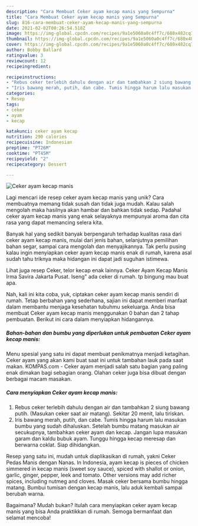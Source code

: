 ```yaml
---
description: "Cara Membuat Ceker ayam kecap manis yang Sempurna"
title: "Cara Membuat Ceker ayam kecap manis yang Sempurna"
slug: 816-cara-membuat-ceker-ayam-kecap-manis-yang-sempurna
date: 2021-02-02T00:26:54.518Z
image: https://img-global.cpcdn.com/recipes/9a1e5060a0c4ff7c/680x482cq70/ceker-ayam-kecap-manis-foto-resep-utama.jpg
thumbnail: https://img-global.cpcdn.com/recipes/9a1e5060a0c4ff7c/680x482cq70/ceker-ayam-kecap-manis-foto-resep-utama.jpg
cover: https://img-global.cpcdn.com/recipes/9a1e5060a0c4ff7c/680x482cq70/ceker-ayam-kecap-manis-foto-resep-utama.jpg
author: Bobby Ballard
ratingvalue: 3
reviewcount: 12
recipeingredient:

recipeinstructions:
- "Rebus ceker terlebih dahulu dengan air dan tambahkan 2 siung bawang putih. (Masukan ceker saat air matang). Sekitar 20 menit, lalu tiriskan."
- "Iris bawang merah, putih, dan cabe. Tumis hingga harum lalu masukan bumbu yang sudah dihaluskan. Setelah bumbu matang masukan air secukupnya, tambahkan ceker ayam dan kecap. Jangan lupa masukan garam dan kaldu bubuk ayam. Tunggu hingga kecap meresap dan berwarna coklat. Siap dihidangkan."
categories:
- Resep
tags:
- ceker
- ayam
- kecap

katakunci: ceker ayam kecap 
nutrition: 290 calories
recipecuisine: Indonesian
preptime: "PT26M"
cooktime: "PT45M"
recipeyield: "2"
recipecategory: Dessert

---
```



![Ceker ayam kecap manis](https://img-global.cpcdn.com/recipes/9a1e5060a0c4ff7c/680x482cq70/ceker-ayam-kecap-manis-foto-resep-utama.jpg)

Lagi mencari ide resep ceker ayam kecap manis yang unik? Cara membuatnya memang tidak susah dan tidak juga mudah. Kalau salah mengolah maka hasilnya akan hambar dan bahkan tidak sedap. Padahal ceker ayam kecap manis yang enak selayaknya mempunyai aroma dan cita rasa yang dapat memancing selera kita.

Banyak hal yang sedikit banyak berpengaruh terhadap kualitas rasa dari ceker ayam kecap manis, mulai dari jenis bahan, selanjutnya pemilihan bahan segar, sampai cara mengolah dan menyajikannya. Tak perlu pusing kalau ingin menyiapkan ceker ayam kecap manis enak di rumah, karena asal sudah tahu triknya maka hidangan ini dapat jadi suguhan istimewa.

Lihat juga resep Ceker, telor kecap enak lainnya. Ceker Ayam Kecap Manis Irma Savira Jakarta Pusat. Iseng&#34; ada ceker di rumah. tp bingung mau buat apa.


Nah, kali ini kita coba, yuk, ciptakan ceker ayam kecap manis sendiri di rumah. Tetap berbahan yang sederhana, sajian ini dapat memberi manfaat dalam membantu menjaga kesehatan tubuhmu sekeluarga. Anda bisa membuat Ceker ayam kecap manis menggunakan 0 bahan dan 2 tahap pembuatan. Berikut ini cara dalam menyiapkan hidangannya.

<!--inarticleads1-->

##### Bahan-bahan dan bumbu yang diperlukan untuk pembuatan Ceker ayam kecap manis:



Menu spesial yang satu ini dapat membuat penikmatnya menjadi ketagihan. Ceker ayam yang akan kami buat saat ini untuk tambahan lauk pada saat makan. KOMPAS.com - Ceker ayam menjadi salah satu bagian yang paling enak dimakan bagi sebagian orang. Olahan ceker juga bisa dibuat dengan berbagai macam masakan. 

<!--inarticleads2-->

##### Cara menyiapkan Ceker ayam kecap manis:

1. Rebus ceker terlebih dahulu dengan air dan tambahkan 2 siung bawang putih. (Masukan ceker saat air matang). Sekitar 20 menit, lalu tiriskan.
1. Iris bawang merah, putih, dan cabe. Tumis hingga harum lalu masukan bumbu yang sudah dihaluskan. Setelah bumbu matang masukan air secukupnya, tambahkan ceker ayam dan kecap. Jangan lupa masukan garam dan kaldu bubuk ayam. Tunggu hingga kecap meresap dan berwarna coklat. Siap dihidangkan.


Resep yang satu ini, mudah untuk diaplikasikan di rumah, yakni Ceker Pedas Manis dengan Nanas. In Indonesia, ayam kecap is pieces of chicken simmered in kecap manis (sweet soy sauce), spiced with shallot or onion, garlic, ginger, pepper, leek and tomato. Other versions may add richer spices, including nutmeg and cloves. Masak ceker bersama bumbu hingga matang. Bumbui tumisan dengan kecap manis, lalu aduk kembali sampai berubah warna. 

Bagaimana? Mudah bukan? Itulah cara menyiapkan ceker ayam kecap manis yang bisa Anda praktikkan di rumah. Semoga bermanfaat dan selamat mencoba!
